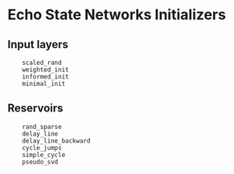 # Echo State Networks Initializers
## Input layers

```@docs
    scaled_rand
    weighted_init
    informed_init
    minimal_init
```

## Reservoirs

```@docs
    rand_sparse
    delay_line
    delay_line_backward
    cycle_jumps
    simple_cycle
    pseudo_svd
```